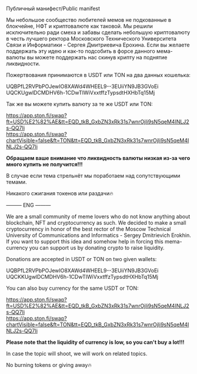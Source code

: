 Публичный манифест/Public manifest

Мы небольшое сообщество любителей мемов не подкованные в блокчейне, НФТ и криптовалюте как таковой. Мы решили исключительно ради смеха и забавы сделать небольшую криптовалюту в честь лучшего ректора Московского Технического Университета Связи и Информатики - Сергея Дмитриевича Ерохина. Если вы желаете поддержать эту идею и как-то подсобить в форсе данного мема-валюты вы можете поддержать нас скинув крипту на поднятие ликвидности.

Пожертвования принимаются в USDT или TON на два данных кошелька:

UQBPfL2RVPbPOJewIO8XAWd4WHEEL9--3EUiiYN9JB3GVoEi<br/>
UQCKUgwlDCMDHV6h-1CDwTIWiVxxtffzTypsdtHXHbTq15Mj

Так же вы можете купить валюту за те же USDT или TON:

https://app.ston.fi/swap?ft=USD%E2%82%AE&tt=EQD_tkB_GxbZN3xRk31s7wnrOjli9sN5qeM4INLJ2s-QQ7Ii<br/>
https://app.ston.fi/swap?chartVisible=false&ft=TON&tt=EQD_tkB_GxbZN3xRk31s7wnrOjli9sN5qeM4INLJ2s-QQ7Ii

**Обращаем ваше внимание что ликвидность валюты низкая из-за чего много купить не получится!!!**

В случае если тема стрельнёт мы поработаем над сопутствующими темами.

Никакого сжигания токенов или раздачи🔥

——— ENG ———

We are a small community of meme lovers who do not know anything about blockchain, NFT and cryptocurrency as such. We decided to make a small cryptocurrency in honor of the best rector of the Moscow Technical University of Communications and Informatics - Sergey Dmitrievich Erokhin. If you want to support this idea and somehow help in forcing this mema-currency you can support us by donating crypto to raise liquidity.

Donations are accepted in USDT or TON on two given wallets:

UQBPfL2RVPbPOJewIO8XAWd4WHEEL9--3EUiiYN9JB3GVoEi<br/>
UQCKKUgwlDCMDHV6h-1CDwTIWiVxxtffzTypsdtHXHbTq15Mj

You can also buy currency for the same USDT or TON:

https://app.ston.fi/swap?ft=USD%E2%82%AE&tt=EQD_tkB_GxbZN3xRk31s7wnrOjli9sN5qeM4INLJ2s-QQ7Ii<br/>
https://app.ston.fi/swap?chartVisible=false&ft=TON&tt=EQD_tkB_GxbZN3xRk31s7wnrOjli9sN5qeM4INLJ2s-QQ7Ii

**Please note that the liquidity of currency is low, so you can't buy a lot!!!**

In case the topic will shoot, we will work on related topics.

No burning tokens or giving away🔥
